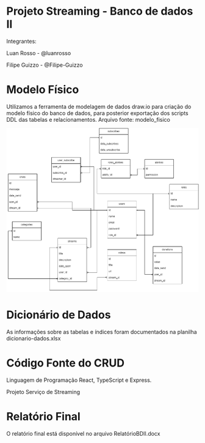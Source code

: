 # Projeto Streaming - Banco de dados II
Integrantes:

Luan Rosso - @luanrosso

Filipe Guizzo - @Filipe-Guizzo


# Modelo Físico

Utilizamos a ferramenta de modelagem de dados draw.io para criação do modelo físico do banco de dados, para posterior exportação dos scripts DDL das tabelas e relacionamentos.
Arquivo fonte: modelo_fisico

<img src="https://github.com/luanrosso/streaming/blob/main/modelo_fisico/diagramaStreaming2.0.drawio.png" alt="Modelo ER">

# Dicionário de Dados

As informações sobre as tabelas e índices foram documentados na planilha dicionario-dados.xlsx

# Código Fonte do CRUD
Linguagem de Programação React, TypeScript e Express.

Projeto Serviço de Streaming

# Relatório Final
O relatório final está disponível no arquivo RelatórioBDII.docx





